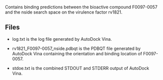 Contains binding predictions between the bioactive compound F0097-0057 and the nside search space on the virulence factor rv1821.

## Files

- log.txt is the log file generated by AutoDock Vina.

- rv1821_F0097-0057_nside.pdbqt is the PDBQT file generated by AutoDock Vina containing the orientation and binding location of F0097-0057.

- stdoe.txt is the combined STDOUT and STDERR output of AutoDock Vina.


